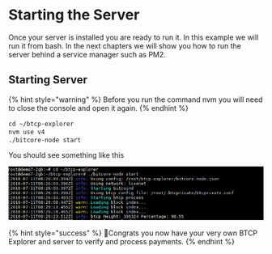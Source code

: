 # Starting the Server

Once your server is installed you are ready to run it. In this example we will run it from bash. In the next chapters we will show you how to run the server behind a service manager such as PM2. 

## Starting Server

{% hint style="warning" %}
Before you run the command nvm you will need to close the console and open it again. 
{% endhint %}

```text
cd ~/btcp-explorer
nvm use v4
./bitcore-node start
```

You should see something like this

![](../.gitbook/assets/image%20%281%29.png)

{% hint style="success" %}
🎉Congrats you now have your very own BTCP Explorer and server to verify and process payments. 
{% endhint %}





